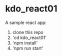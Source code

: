 # kdo_react01
A sample react app:
1. clone this repo
2. 'cd kdo_react01'
3. 'npm install'
4. 'npm run start'
